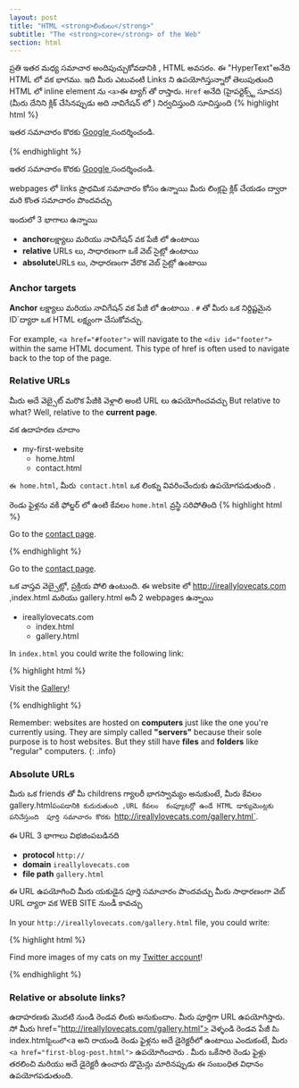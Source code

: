 ```yaml
---
layout: post
title: "HTML <strong>లింకులు</strong>"
subtitle: "The <strong>core</strong> of the Web"
section: html
---
```


ప్రతి ఇతర మధ్య సమాచార  అందిపుచ్చుకోవడానికి , HTML అవసరం.
ఈ "HyperText"అనేది HTML లో వక భాగము. ఇది మీరు ఎటువంటి Links ని ఉపయోగిస్తున్నారో తెలుపుతుంది 
HTML లో  inline element ను `<a>`ఈ  ట్యాగ్ తో రాస్తారు.
`Href` అనేది  (హైపర్టెక్స్ట్ సూచన)  (మీరు  దేనిని క్లిక్ చేసినప్పుడు అది నావిగేషన్  లో )  నిర్వచిస్తుంది సూచిస్తుంది 
{% highlight html %}
<p>
 ఇతర సమాచారం కొరకు  <a href="http://www.google.com"> Google </a> సందర్శించండి.</p>
{% endhighlight %}

<div class="result">
  <p>
    ఇతర సమాచారం కొరకు  <a href="http://www.google.com"> Google </a> సందర్శించండి.
  </p>
</div>

webpages లో links ప్రాధమిక  సమాచారం  కోసం ఉన్నాయి మీరు లింక్లపై క్లిక్ చేయడం ద్వారా మరి కొంత సమాచారం పొందవచ్చు 

ఇందులో 3 భాగాలు ఉన్నాయి 
* **anchor**లక్ష్యాలు మరియు నావిగేషన్ వక పేజీ లో ఉంటాయి 
* **relative** URLs లు, సాధారణంగా ఒకే వెబ్ సైట్లో ఉంటాయి 
* **absolute**URLs లు, సాధారణంగా వేరొక వెబ్ సైట్లో ఉంటాయి

### Anchor targets

**Anchor** లక్ష్యాలు మరియు నావిగేషన్ వక పేజీ లో ఉంటాయి .  `#` తో మీరు ఒక నిర్దిష్టమైన  ID`ద్యారా  ఒక HTML లక్ష్యంగా చేసుకోవచ్చు.

For example, `<a href="#footer">` will navigate to the `<div id="footer">` within the same HTML document. This type of href is often used to navigate back to the top of the page.

### Relative URLs

మీరు అదే వెబ్సైట్ మరొక పేజీకి వెళ్లాలి అంటి  URL లు ఉపయోగించవచ్చు
But relative to what? Well, relative to the **current page**.


వక ఉదాహరణ చూదాం
<ul class="files">
  <li>
    <i class="fa fa-folder-o"></i>
    my-first-website
    <ul>
      <li>
        <i class="fa fa-file-code-o"></i>
        home.html
      </li>
      <li>
        <i class="fa fa-file-code-o"></i>
        contact.html
      </li>
    </ul>
  </li>
</ul>

`ఈ home.html`, మీరు` contact.html` ఒక లింక్ను వివరించేందుకు ఉపయోగపడుతుంది .


రెండు ఫైళ్లను వకి ఫోల్డర్  లో ఉంటి  కేవలం `home.html` వ్రస్థి సరిపోతింది 
{% highlight html %}
<p>
  Go to the <a href="contact.html">contact page</a>.
</p>
{% endhighlight %}

<div class="result">
  <p>
    Go to the <a href="contact.html">contact page</a>.
  </p>
</div>

ఒక వాస్తవ వెబ్సైట్లో, ప్రక్రియ పోలి ఉంటుంది.
ఈ website లో http://ireallylovecats.com ,index.html మరియు gallery.html అనీ  2 webpages ఉన్నాయి 
<ul class="files">
  <li>
    <i class="fa fa-folder-o"></i>
    ireallylovecats.com
    <ul>
      <li>
        <i class="fa fa-file-code-o"></i>
        index.html
      </li>
      <li>
        <i class="fa fa-file-code-o"></i>
        gallery.html
      </li>
    </ul>
  </li>
</ul>

In `index.html` you could write the following link:

{% highlight html %}
<p>
  Visit the <a href="gallery.html">Gallery</a>!
</p>
{% endhighlight %}

Remember: websites are hosted on **computers** just like the one you're currently using. They are simply called **"servers"** because their sole purpose is to host websites. But they still have **files** and **folders** like "regular" computers.
{: .info}

### Absolute URLs

మీరు ఒక friends తో మీ childrens గ్యాలరీ భాగస్వామ్యం అనుకుంటే, మీరు కేవలం gallery.html` పంపడానికి కుదురుతుంది ,URL కేవలం  కంప్యూటర్లో ఉండే HTML డాక్యుమెంట్లకు పనిచేస్తుంది 
పూర్తి సమాచారం కొరకు  `http://ireallylovecats.com/gallery.html`.

ఈ URL 3 భాగాలు విభజింపబడినది 

* **protocol** `http://`
* **domain** `ireallylovecats.com`
* **file path** `gallery.html`

ఈ URL ఉపయోగించి మీరు యకుడైన పూర్తి సమాచారం పొందవచ్చు 
మీరు సాధారణంగా వెబ్ URL ద్యారా వక WEB SITE నుండీ కావచ్చు 

In your `http://ireallylovecats.com/gallery.html` file, you could write:

{% highlight html %}
<p>
  Find more images of my cats on my <a href="https://twitter.com/ireallylovecats">Twitter account</a>!
</p>
{% endhighlight %}

### Relative or absolute links?

ఉదాహరణకు  మొదటి నుండి రెండవ లింకు అనుకుందాం. మీరు పూర్తిగా URL ఉపయోగిస్తారు. సో మీరు href="http://ireallylovecats.com/gallery.html"> వెళ్ళండి రెండవ పేజీ </a> `మీ` index.html` ఫైలులో `<a అని రాయండి 
రెండు ఫైళ్లను అదే డైరెక్టరీలో ఉంటాయి ఎందుకంటే, మీరు `<a href="first-blog-post.html">` ఉపయోగించారు . మీరు ఒకేసారి రెండు ఫైళ్లు తరలించి  మరియు అదే డైరెక్టరీ ఉంచారు   డొమైన్లు మారినప్పుడు ఈ సంబంధిత విధానం ఉపయోగపడుతుంది.